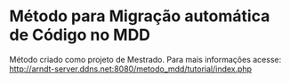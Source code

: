 # Método para Migração automática de Código no MDD
Método criado como projeto de Mestrado.
Para mais informações acesse: http://arndt-server.ddns.net:8080/metodo_mdd/tutorial/index.php
